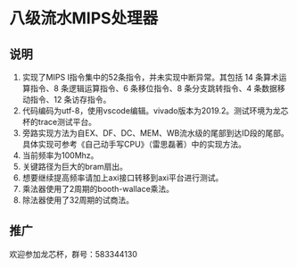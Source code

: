 # 八级流水MIPS处理器

## 说明

1. 实现了MIPS I指令集中的52条指令，并未实现中断异常。其包括 14 条算术运算指令、8 条逻辑运算指令、6 条移位指令、8 条分支跳转指令、4 条数据移动指令、12 条访存指令。
2. 代码编码为utf-8，使用vscode编辑。vivado版本为2019.2。测试环境为龙芯杯的trace测试平台。
3. 旁路实现方法为自EX、DF、DC、MEM、WB流水级的尾部到达ID段的尾部。具体实现可参考《自己动手写CPU》（雷思磊著）中的实现方法。
4. 当前频率为100Mhz。
5. 关键路径为巨大的bram扇出。
6. 想要继续提高频率请加上axi接口转移到axi平台进行测试。
7. 乘法器使用了2周期的booth-wallace乘法。
8. 除法器使用了32周期的试商法。

## 推广
欢迎参加龙芯杯，群号：583344130
